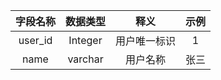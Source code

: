 | 字段名称 | 数据类型 |     释义     | 示例  |
| :------: | :------: | :----------: | :---: |
| user_id  | Integer  | 用户唯一标识 |   1   |
|   name   | varchar  |   用户名称   | 张三  |
